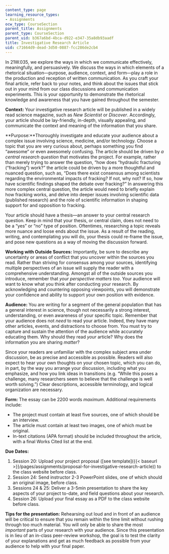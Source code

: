 ```yaml
---
content_type: page
learning_resource_types:
- Assignments
ocw_type: CourseSection
parent_title: Assignments
parent_type: CourseSection
parent_uid: b367a6bd-4bca-d922-e347-35a8db93aadf
title: Investigative Research Article
uid: c71664d9-dead-3d50-0887-fcc286de2cb4
---
```


In 21W.035, we explore the ways in which we communicate effectively, meaningfully, and persuasively. We discuss the ways in which elements of a rhetorical situation—purpose, audience, context, and form—play a role in the production and reception of written communication. As you craft your final article, refer back to your notes, and think about the issues that stick out in your mind from our class discussions and communication experiments. This is your opportunity to demonstrate the rhetorical knowledge and awareness that you have gained throughout the semester.

**Context:** Your investigative research article will be published in a widely read science magazine, such as _New Scientist_ or _Discover_. Accordingly, your article should be lay-friendly, in-depth, visually appealing, and communicate the context and meaning of the information that you share.

**Purpose:**Thoroughly investigate and educate your audience about a complex issue involving science, medicine, and/or technology. Choose a topic that you are very curious about, perhaps something you find “awesome” or even awesomely confusing. The article should be driven by _a central research question_ that motivates the project. For example, rather than merely trying to answer the question, “how does “hydraulic fracturing (“fracking”) work?” the article could be driven by a more thoughtful and nuanced question, such as, “Does there exist consensus among scientists regarding the environmental impacts of fracking? If not, why not? If so, how have scientific findings shaped the debate over fracking?” In answering this more complex central question, the article would need to briefly explain how fracking works, and delve into deeper issues involving scientific data (published research) and the role of scientific information in shaping support for and opposition to fracking.

Your article should have a thesis—an answer to your central research question. Keep in mind that your thesis, or central claim, does not need to be a “yes” or “no” type of position. Oftentimes, researching a topic reveals more nuance and loose ends about the issue. As a result of the reading, writing, and contemplating you will do, your thesis could re-frame the issue, and pose new questions as a way of moving the discussion forward.

**Working with Outside Sources:** Importantly, be sure to describe any uncertainty or areas of conflict that you uncover within the sources you read. Rather than striving for consensus among your sources, identifying multiple perspectives of an issue will supply the reader with a comprehensive understanding. Amongst all of the outside sources you introduce, remember that _your perspective matters too_. Your audience will want to know what you think after conducting your research. By acknowledging and countering opposing viewpoints, you will demonstrate your confidence and ability to support your own position with evidence.

**Audience:** You are writing for a segment of the general population that has a general interest in science, though not necessarily a strong interest, understanding, or even awareness of your specific topic. Remember that your audience does not _need_ to read your article. Indeed, they have many other articles, events, and distractions to choose from. You must try to capture and sustain the attention of the audience while accurately educating them. Why should they read _your_ article? Why does the information you are sharing _matter_?

Since your readers are unfamiliar with the complex subject area under discussion, be as precise and accessible as possible. Readers will also expect to hear your own thoughts on your chosen topic, which you can do, in part, by the way you arrange your discussion, including what you emphasize, and how you link ideas in transitions (e.g. “While this poses a challenge, many researchers seem to believe that the challenge is well worth solving.”) Clear descriptions, accessible terminology, and logical organization are necessary.

**Form:** The essay can be 2200 words _maximum_. Additional requirements include:

*   The project must contain at least five sources, one of which should be an interview.
*   The article must contain at least two images, one of which must be original.
*   In-text citations (APA format) should be included throughout the article, with a final Works Cited list at the end.

**Due Dates:**

1.  Session 20: Upload your project proposal ([see template]({{< baseurl >}}/pages/assignments/proposal-for-investigative-research-article)) to the class website before class.
2.  Session 24: Send instructor 2-3 PowerPoint slides, one of which should an original image, before class.
3.  Sessions 24 & 25: Deliver a 3-5min presentation to share the key aspects of your project to-date, and field questions about your research.
4.  Session 26: Upload your final essay as a PDF to the class website before class.

**Tips for the presentation:** Rehearsing out loud and in front of an audience will be critical to ensure that you remain within the time limit without rushing through too much material. You will only be able to share the most _important_ parts of your research with your audience. Since this presentation is in lieu of an in-class peer-review workshop, the goal is to test the clarity of your explanations and get as much feedback as possible from your audience to help with your final paper.